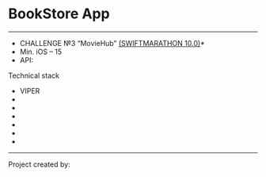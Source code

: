 # BookStore App

---

* CHALLENGE №3 “MovieHub” [(SWIFTMARATHON 10.0)](https://t.me/devrush_community/13663)*
* Min. iOS – 15
* API: 

Technical stack

* VIPER
* 
* 
* 
* 
* 
* 

---
Project created by:
